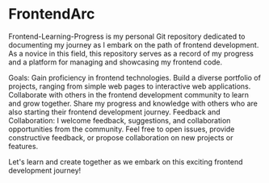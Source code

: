 # FrontendArc
Frontend-Learning-Progress is my personal Git repository dedicated to documenting my journey as I embark on the path of frontend development. As a novice in this field, this repository serves as a record of my progress and a platform for managing and showcasing my frontend code.

Goals:
Gain proficiency in frontend technologies.
Build a diverse portfolio of projects, ranging from simple web pages to interactive web applications.
Collaborate with others in the frontend development community to learn and grow together.
Share my progress and knowledge with others who are also starting their frontend development journey.
Feedback and Collaboration:
I welcome feedback, suggestions, and collaboration opportunities from the community. Feel free to open issues, provide constructive feedback, or propose collaboration on new projects or features.

Let's learn and create together as we embark on this exciting frontend development journey!
